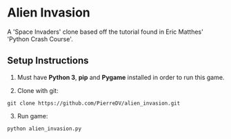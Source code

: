 # Alien Invasion 

A 'Space Invaders' clone based off the tutorial found in Eric Matthes' 'Python Crash Course'.

## Setup Instructions

1. Must have **Python 3**, **pip** and **Pygame** installed in order to run this game.

2. Clone with git:
```
git clone https://github.com/PierreDV/alien_invasion.git
```

3. Run game:
```
python alien_invasion.py
```